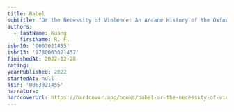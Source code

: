 ```yaml
---
title: Babel
subtitle: "Or the Necessity of Violence: An Arcane History of the Oxford Translators' Revolution"
authors:
  - lastName: Kuang
    firstName: R. F.
isbn10: '0063021455'
isbn13: '9780063021457'
finishedAt: 2022-12-28
rating:
yearPublished: 2022
startedAt: null
asin: '0063021455'
narrators:
hardcoverUrl: https://hardcover.app/books/babel-or-the-necessity-of-violence-an-arcane-history-of-the-oxford-translators-revolution-2002/editions/30742718
---
```

